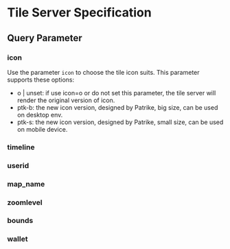 # Tile Server Specification

## Query Parameter

### icon

Use the parameter `icon` to choose the tile icon suits. This parameter supports these options:

* o | unset: if use icon=o or do not set this parameter, the tile server will render the original version of icon.
* ptk-b: the new icon version, designed by Patrike, big size, can be used on desktop env.
* ptk-s: the new icon version, designed by Patrike, small size, can be used on mobile device.

### timeline

### userid

### map\_name

### zoomlevel

### bounds

### wallet

